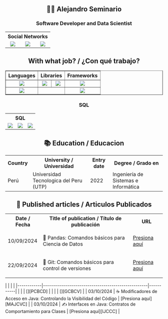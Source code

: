 <h2 align="center">🧑‍💻 Alejandro Seminario</h1>
<h3 align="center">Software Developer and Data Scientist</h2>
<table align="center">
   <tr align="center">
       <th colspan="4">
           Social Networks
       </th>
    </tr>
    <tr align="center">
        <td><a href="https://www.linkedin.com/in/alejandroseminariomedina/"><img src="https://i.postimg.cc/8P2pfsYG/linkedin.png"></a></td>
        <td><img src="https://i.postimg.cc/d18KYZFj/nuevo-diseno-icono-x-logotipo-twitter-2023-1017-45418-1.png"></td>
       <td><a href="https://medium.com/@alejandroseminario"><img src="https://i.postimg.cc/kXwfBQvh/medium-logo-icon-189223-1.png"></a></td>
    </tr>
</table>

<h2 align="center">With what job? / ¿Con qué trabajo?</h2>

<table border="1" align="center">
    <tr>
        <th>Languages</th>
        <th colspan="2">Libraries</th>
        <th>Frameworks</th>
    </tr>
    <tr align="center">
        <td><img src="https://i.postimg.cc/fyMWLPq9/python.png"></td>
        <td><img src="https://i.postimg.cc/x18v8xBh/Pandas-1.png"></td>
        <td><img src="https://i.postimg.cc/YCTW9p6L/numpy.png"></td>
        <td><img src="https://i.postimg.cc/9QG0L0RZ/image-3-1.png"></td>
    </tr>
    <tr align="center">
        <td><img src="https://i.postimg.cc/GtbM5P9R/java.png"></td>
        <td colspan="2"></td>
        <td><img src="https://i.postimg.cc/d0Pd0gdm/spring-boot-logo-1.png"></td>
    </tr>
</table>

<h3 align="center">SQL</h3>

<table align="center">
  <tr align="center">
    <th colspan="3">SQL</th>
  </tr>
  <tr align="center">
    <td><img src="https://i.postimg.cc/Qd3XqmLt/sqlite-2.png"></td>
    <td><img src="https://i.postimg.cc/xdKSzRzy/postgresqp.png"></td>
    <td><img src="https://i.postimg.cc/htQ0MZMx/mongodb-2.png"></td>
  </tr>
</table>

<h2 align="center">📚 Education / Educacion</h2>
<table align="center">
   <tr>
      <th>Country </th>
      <th>University / Universidad</th>
      <th>Entry date</th>
      <th>Degree / Grado en</th>
   </tr>
   <tr>
      <td>Perú</td>
      <td>Universidad Tecnologica del Peru (UTP)</td>
      <td>2022</td>
      <td>Ingeniería de Sistemas e Informática</td>
   </tr>
</table>

<h2 align="center">📄 Published articles / Articulos Publicados</h2>

<table align="center">
   <tr>
      <th>Date / Fecha</th>
      <th>Title of publication / Título de publicación</th>
      <th>URL</th>
   </tr>
   <tr>
      <td>10/09/2024</td>
      <td>🐼 Pandas: Comandos básicos para Ciencia de Datos</td>
      <td><p><a href="https://medium.com/@alejandroseminario/pandas-para-ciencia-de-datos-6289c31f8ff3">Presiona aquí</a></p></td>
   </tr>
   <tr>
      <td>22/09/2024</td>
      <td>🦭 Git: Comandos básicos para control de versiones</td>
      <td><p><a href="https://medium.com/@alejandroseminario/git-comandos-básicos-para-control-de-versiones-45ec578a6a3c">Presiona aquí</a></p></td>
   </tr>
   
</table>
| |  |  |
|------------|----------------------------------------------------|-----------|
|  |   | [][PCBCD] |
|  |  | [][GCBCV]   |
| 03/10/2024 | ☕ Modificadores de Acceso en Java: Controlando la Visibilidad del Código | [Presiona aquí][MAJCVC] |
| 03/10/2024 | ✍️ Interfaces en Java: Contratos de Comportamiento para Clases | [Presiona aquí][IJCCC] |

[PCBCD]:
[GCBCV]:
[MAJCVC]:https://medium.com/@alejandroseminario/modificadores-de-acceso-en-java-controlando-la-visibilidad-del-código-cc0346ff511d
[IJCCC]:https://medium.com/@alejandroseminario/️-interfaces-en-java-contratos-de-comportamiento-para-clases-50ff38af9b43
